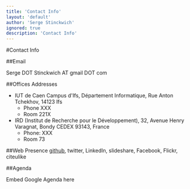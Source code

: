 ```yaml
---
title: 'Contact Info'
layout: 'default'
author: 'Serge Stinckwich'
ignored: true
description: 'Contact Info'
---
```

#Contact Info

##Email

Serge DOT Stinckwich AT gmail DOT com

##Offices Addresses

* IUT de Caen Campus d'Ifs, Département Informatique, Rue Anton Tchekhov, 14123 Ifs
	* Phone XXX
	* Room 221X 
* IRD (Institut de Recherche pour le Développement), 32, Avenue Henry Varagnat, Bondy CEDEX 93143, France
	* Phone: XXX 
	* Room 73
 
##Web Presence
[github](http://github.com/SergeStinckwich), twitter, LinkedIn, slideshare, Facebook, Flickr, citeulike

##Agenda

Embed Google Agenda here